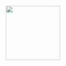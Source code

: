 <p align="center">
  <img src="https://shinsj4653.github.io/static/4d9e1219247fe3b8a31b442f85663761/thumbnail-nodejs.png" width="150" />
</p>
